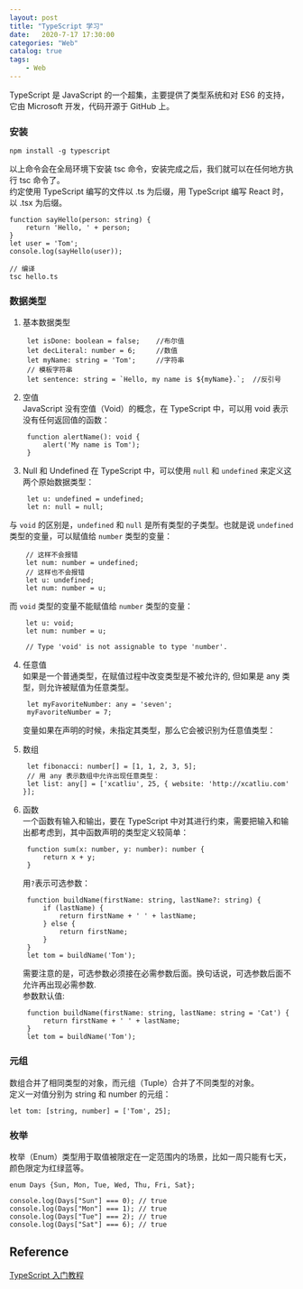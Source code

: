 ```yaml
---                
layout: post                
title: "TypeScript 学习"                
date:   2020-7-17 17:30:00                 
categories: "Web"                
catalog: true                
tags:                 
    - Web                
---      
```



TypeScript 是 JavaScript 的一个超集，主要提供了类型系统和对 ES6 的支持，它由 Microsoft 开发，代码开源于 GitHub 上。  

### 安装

    npm install -g typescript

以上命令会在全局环境下安装 tsc 命令，安装完成之后，我们就可以在任何地方执行 tsc 命令了。  
约定使用 TypeScript 编写的文件以 .ts 为后缀，用 TypeScript 编写 React 时，以 .tsx 为后缀。  

    function sayHello(person: string) {
        return 'Hello, ' + person;
    }
    let user = 'Tom';
    console.log(sayHello(user));

    // 编译
    tsc hello.ts

### 数据类型
1. 基本数据类型

        let isDone: boolean = false;    //布尔值
        let decLiteral: number = 6;     //数值
        let myName: string = 'Tom';     //字符串
        // 模板字符串
        let sentence: string = `Hello, my name is ${myName}.`;  //反引号

2. 空值  
    JavaScript 没有空值（Void）的概念，在 TypeScript 中，可以用 void 表示没有任何返回值的函数：  

        function alertName(): void {
            alert('My name is Tom');
        }

3. Null 和 Undefined
在 TypeScript 中，可以使用 `null` 和 `undefined` 来定义这两个原始数据类型：

        let u: undefined = undefined;
        let n: null = null;

与 `void` 的区别是，`undefined` 和 `null` 是所有类型的子类型。也就是说 `undefined` 类型的变量，可以赋值给 `number` 类型的变量：

        // 这样不会报错
        let num: number = undefined;
        // 这样也不会报错
        let u: undefined;
        let num: number = u;

而 `void` 类型的变量不能赋值给 `number` 类型的变量：

        let u: void;
        let num: number = u;

        // Type 'void' is not assignable to type 'number'.

4. 任意值  
如果是一个普通类型，在赋值过程中改变类型是不被允许的, 但如果是 any 类型，则允许被赋值为任意类型。    

        let myFavoriteNumber: any = 'seven';
        myFavoriteNumber = 7;

    变量如果在声明的时候，未指定其类型，那么它会被识别为任意值类型：  

5. 数组  

        let fibonacci: number[] = [1, 1, 2, 3, 5];
        // 用 any 表示数组中允许出现任意类型：
        let list: any[] = ['xcatliu', 25, { website: 'http://xcatliu.com' }];

6. 函数  
一个函数有输入和输出，要在 TypeScript 中对其进行约束，需要把输入和输出都考虑到，其中函数声明的类型定义较简单：  

        function sum(x: number, y: number): number {
            return x + y;
        }

    用`?`表示可选参数：  

        function buildName(firstName: string, lastName?: string) {
            if (lastName) {
                return firstName + ' ' + lastName;
            } else {
                return firstName;
            }
        }
        let tom = buildName('Tom');

    需要注意的是，可选参数必须接在必需参数后面。换句话说，可选参数后面不允许再出现必需参数.  
    参数默认值:  

        function buildName(firstName: string, lastName: string = 'Cat') {
            return firstName + ' ' + lastName;
        }
        let tom = buildName('Tom');

### 元组
数组合并了相同类型的对象，而元组（Tuple）合并了不同类型的对象。    
定义一对值分别为 string 和 number 的元组：   

    let tom: [string, number] = ['Tom', 25];    

### 枚举
枚举（Enum）类型用于取值被限定在一定范围内的场景，比如一周只能有七天，颜色限定为红绿蓝等。  

    enum Days {Sun, Mon, Tue, Wed, Thu, Fri, Sat};

    console.log(Days["Sun"] === 0); // true
    console.log(Days["Mon"] === 1); // true
    console.log(Days["Tue"] === 2); // true
    console.log(Days["Sat"] === 6); // true

## Reference

[TypeScript 入门教程](https://ts.xcatliu.com/)  